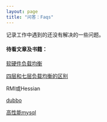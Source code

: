 ```yaml
---
layout: page
title: "问答：Faqs"
---
```

记录工作中遇到的还没有解决的一些问题。

#### 待看文章及书籍：       

[软硬件负载均衡](http://blog.csdn.net/chabale/article/details/8956717)  

[四层和七层负载均衡的区别](http://kb.cnblogs.com/page/188170/)

RMI或Hessian

[dubbo](http://dubbo.io/Developer+Guide-zh.htm)

[高性能mysql](http://blog.csdn.net/bingjing12345/article/details/72877888)